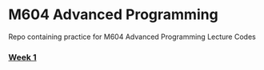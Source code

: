 # M604 Advanced Programming

Repo containing practice for M604 Advanced Programming Lecture Codes

### [Week 1](./src/main/java/org/thakur/lecture1/Main.java)